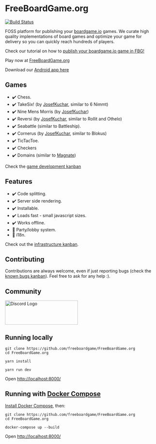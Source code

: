 # FreeBoardGame.org

[![Build Status](https://travis-ci.com/freeboardgame/FreeBoardGame.org.svg?branch=master)](https://travis-ci.com/freeboardgame/FreeBoardGame.org)

FOSS platform for publishing your [boardgame.io](https://boardgame.io) games. We curate high quality implementations of board games and optimize your game for delivery so you can quickly reach hundreds of players.

Check our tutorial on how to [publish your boardgame.io game in FBG!](https://freeboardgame.org/blog)

Play now at [FreeBoardGame.org](https://FreeBoardGame.org/)

Download our [Android app here](https://play.google.com/store/apps/details?id=org.freeboardgame)

## Games

- :heavy_check_mark: Chess.
- :heavy_check_mark: TakeSix! (by [JosefKuchar](https://github.com/JosefKuchar), similar to 6 Nimmt)
- :heavy_check_mark: Nine Mens Morris (by [JosefKuchar](https://github.com/JosefKuchar))
- :heavy_check_mark: Reversi (by [JosefKuchar](https://github.com/JosefKuchar), similar to Rollit and Othelo)
- :heavy_check_mark: Seabattle (similar to Battleship).
- :heavy_check_mark: Cornerus (by [JosefKuchar](https://github.com/JosefKuchar), similar to Blokus)
- :heavy_check_mark: TicTacToe.
- :heavy_check_mark: Checkers
- :heavy_check_mark: Domains (similar to [Magnate](http://decktet.wikidot.com/game:magnate))

Check the [game development kanban](https://github.com/freeboardgame/FreeBoardGame.org/projects/11)

## Features

- :heavy_check_mark: Code splitting.
- :heavy_check_mark: Server side rendering.
- :heavy_check_mark: Installable.
- :heavy_check_mark: Loads fast - small javascript sizes.
- :heavy_check_mark: Works offline.
- :construction: Party/lobby system.
- :construction: i18n.

Check out the [infrastructure kanban](https://github.com/freeboardgame/FreeBoardGame.org/projects/6).

## Contributing

Contributions are always welcome, even if just reporting bugs (check the [known bugs kanban](https://github.com/freeboardgame/FreeBoardGame.org/projects/13)). Feel free to ask for any help :).

## Community

<a href="https://discord.gg/AaE6n3n" target="_blank"><img src="https://discordapp.com/assets/fc0b01fe10a0b8c602fb0106d8189d9b.png" alt="Discord Logo" width="240" height="80" /></a>

## Running locally

```
git clone https://github.com/freeboardgame/FreeBoardGame.org
cd FreeBoardGame.org

yarn install

yarn run dev
```

Open [http://localhost:8000/](http://localhost:8000/)

## Running with [Docker Compose](https://docs.docker.com/compose/)

[Install Docker Compose](https://docs.docker.com/compose/install/), then:

```
git clone https://github.com/freeboardgame/FreeBoardGame.org
cd FreeBoardGame.org

docker-compose up --build
```

Open [http://localhost:8000/](http://localhost:8000/)
